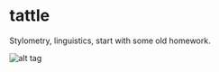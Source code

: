 # tattle

Stylometry, linguistics, start with some old homework.  


![alt tag](https://raw.githubusercontent.com/hollerith/tattle/master/tsb.png)
